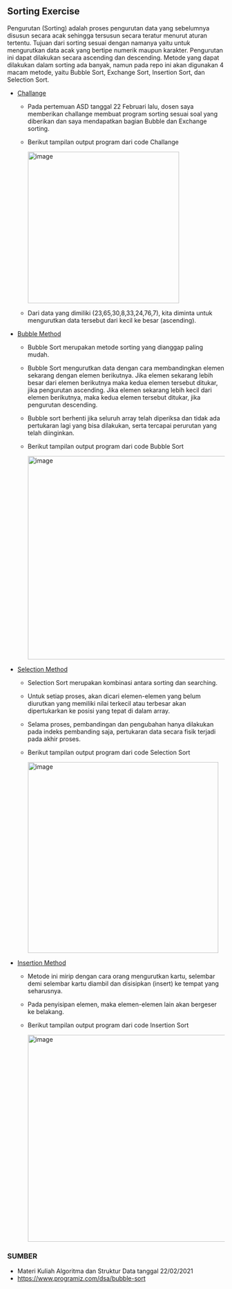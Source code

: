 ## Sorting Exercise

  Pengurutan (Sorting) adalah proses pengurutan data yang sebelumnya disusun secara acak sehingga tersusun secara teratur menurut aturan tertentu. Tujuan dari sorting sesuai dengan namanya yaitu untuk mengurutkan data acak yang bertipe numerik maupun karakter. Pengurutan ini dapat dilakukan secara ascending dan  descending.
  Metode yang dapat dilakukan dalam sorting ada banyak, namun pada repo ini akan digunakan 4 macam metode, yaitu Bubble Sort, Exchange Sort, Insertion Sort, dan Selection Sort.

+ [Challange](https://github.com/GoTadashi/ASD/blob/main/Sorting/Challange.c)
  - Pada pertemuan ASD tanggal 22 Februari lalu, dosen saya memberikan challange membuat program sorting sesuai soal yang diberikan dan saya mendapatkan bagian Bubble dan Exchange sorting.
  - Berikut tampilan output program dari code Challange
    
    <img width="350" alt="image" src="https://user-images.githubusercontent.com/98724538/156935567-6931005c-c091-4bee-a2fa-a0857717f541.png">
  - Dari data yang dimiliki (23,65,30,8,33,24,76,7), kita diminta untuk mengurutkan data tersebut dari kecil ke besar (ascending).
+ [Bubble Method](https://github.com/GoTadashi/ASD/blob/main/Sorting/Bubble_Sort.c)
  - Bubble Sort merupakan metode sorting yang dianggap paling mudah.
  - Bubble Sort mengurutkan data dengan cara membandingkan elemen sekarang dengan elemen berikutnya. Jika elemen sekarang lebih besar dari elemen berikutnya maka kedua elemen tersebut ditukar, jika pengurutan ascending. Jika elemen sekarang lebih kecil dari elemen berikutnya, maka kedua elemen tersebut ditukar, jika pengurutan
descending.
  - Bubble sort berhenti jika seluruh array telah diperiksa dan tidak ada pertukaran lagi yang bisa dilakukan, serta tercapai perurutan yang telah
diinginkan.
  - Berikut tampilan output program dari code Bubble Sort
  
    <img width="470" alt="image" src="https://user-images.githubusercontent.com/98724538/156938121-5c827d8c-ea1d-4af0-8713-f33a3d1161ce.png">

+ [Selection Method](https://github.com/GoTadashi/ASD/blob/main/Sorting/Selection_Sort.c)
  - Selection Sort merupakan kombinasi antara sorting dan searching.
  - Untuk setiap proses, akan dicari elemen-elemen yang belum diurutkan yang memiliki nilai terkecil atau terbesar akan dipertukarkan ke posisi yang tepat di dalam array.
  - Selama proses, pembandingan dan pengubahan hanya dilakukan pada indeks pembanding saja, pertukaran data secara fisik terjadi pada akhir proses.
  - Berikut tampilan output program dari code Selection Sort
    
    <img width="441" alt="image" src="https://user-images.githubusercontent.com/98724538/156938223-6c1d62da-2be7-48c3-865d-14b16bdf6dbb.png">


+ [Insertion Method](https://github.com/GoTadashi/ASD/blob/main/Sorting/Insertion_Sort.c)
  - Metode ini mirip dengan cara orang mengurutkan kartu, selembar demi selembar kartu diambil dan disisipkan (insert) ke tempat yang seharusnya.
  - Pada penyisipan elemen, maka elemen-elemen lain akan bergeser ke belakang.
  - Berikut tampilan output program dari code Insertion Sort
    
    <img width="478" alt="image" src="https://user-images.githubusercontent.com/98724538/156938177-8c98f432-ecb6-4e95-80aa-a755af74e337.png">

### SUMBER
+ Materi Kuliah Algoritma dan Struktur Data tanggal 22/02/2021
+ https://www.programiz.com/dsa/bubble-sort
